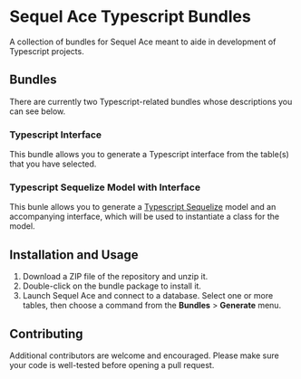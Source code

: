 # Sequel Ace Typescript Bundles

A collection of bundles for Sequel Ace meant to aide in development of Typescript projects.

## Bundles

There are currently two Typescript-related bundles whose descriptions you can see below.

### Typescript Interface

This bundle allows you to generate a Typescript interface from the table(s) that you have selected.

### Typescript Sequelize Model with Interface

This bunle allows you to generate a [Typescript Sequelize](https://github.com/RobinBuschmann/sequelize-typescript) model and an accompanying interface, which will be used to instantiate a class for the model.

## Installation and Usage

1. Download a ZIP file of the repository and unzip it.
2. Double-click on the bundle package to install it.
3. Launch Sequel Ace and connect to a database. Select one or more tables, then choose a command from the **Bundles** > **Generate** menu.

## Contributing

Additional contributors are welcome and encouraged. Please make sure your code is well-tested before opening a pull request.
